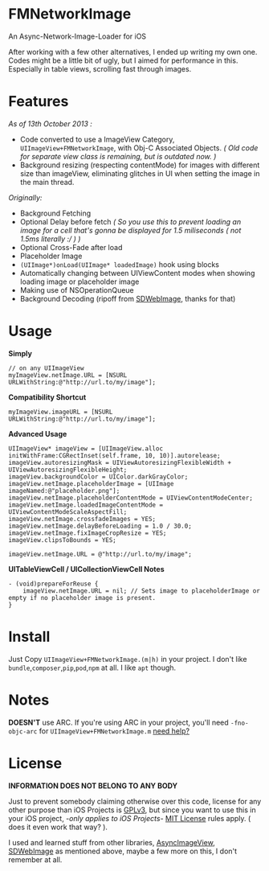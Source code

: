 FMNetworkImage
==============

An Async-Network-Image-Loader for iOS

After working with a few other alternatives, I ended up writing my own one. 
Codes might be a little bit of ugly, but I aimed for performance in this. Especially in 
table views, scrolling fast through images.

Features
========

*As of 13th October 2013 :*

- Code converted to use a ImageView Category, `UIImageView+FMNetworkImage`, with Obj-C Associated Objects. *( Old code for separate view class is remaining, but is outdated now. )*
- Background resizing (respecting contentMode) for images with different size than imageView, eliminating glitches in UI when setting the image in the main thread.

*Originally:*

- Background Fetching
- Optional Delay before fetch 
  *( So you use this to prevent loading an image for a cell that's gonna be displayed for 1.5 miliseconds ( not 1.5ms literally :/ ) )*
- Optional Cross-Fade after load
- Placeholder Image
- `(UIImage*)onLoad(UIImage* loadedImage)` hook using blocks
- Automatically changing between UIViewContent modes when showing loading image or placeholder image
- Making use of NSOperationQueue
- Background Decoding (ripoff from [SDWebImage](https://github.com/rs/SDWebImage), thanks for that)

Usage
=====

**Simply**
	
	// on any UIImageView
	myImageView.netImage.URL = [NSURL URLWithString:@"http://url.to/my/image"];

**Compatibility Shortcut**

	myImageView.imageURL = [NSURL URLWithString:@"http://url.to/my/image"];

**Advanced Usage**

	UIImageView* imageView = [UIImageView.alloc initWithFrame:CGRectInset(self.frame, 10, 10)].autorelease;
	imageView.autoresizingMask = UIViewAutoresizingFlexibleWidth + UIViewAutoresizingFlexibleHeight;
	imageView.backgroundColor = UIColor.darkGrayColor;
	imageView.netImage.placeholderImage = [UIImage imageNamed:@"placeholder.png"];
	imageView.netImage.placeholderContentMode = UIViewContentModeCenter;
	imageView.netImage.loadedImageContentMode = UIViewContentModeScaleAspectFill;
	imageView.netImage.crossfadeImages = YES;
	imageView.netImage.delayBeforeLoading = 1.0 / 30.0;
	imageView.netImage.fixImageCropResize = YES;
	imageView.clipsToBounds = YES;

	imageView.netImage.URL = @"http://url.to/my/image";

**UITableViewCell / UICollectionViewCell Notes**

	- (void)prepareForReuse {
		imageView.netImage.URL = nil; // Sets image to placeholderImage or empty if no placeholder image is present.
	}
	

Install
=======

Just Copy `UIImageView+FMNetworkImage.(m|h)` in your project. I don't like `bundle`,`composer`,`pip`,`pod`,`npm` at all.
I like `apt` though.

Notes
=====

 **DOESN'T** use ARC. If you're using ARC in your project, you'll need `-fno-objc-arc` for `UIImageView+FMNetworkImage.m` [need help?](http://stackoverflow.com/questions/6646052/how-can-i-disable-arc-for-a-single-file-in-a-project)

License
=======

 **INFORMATION DOES NOT BELONG TO ANY BODY** 
 
 Just to prevent somebody claiming otherwise over this code, license for any other purpose
 than iOS Projects is [GPLv3](http://www.gnu.org/copyleft/gpl.html), but since you want 
 to use this in your iOS project, *-only applies to iOS Projects-* [MIT License](http://opensource.org/licenses/MIT)
 rules apply. ( does it even work that way? ).

 I used and learned stuff from other libraries, [AsyncImageView](https://github.com/nicklockwood/AsyncImageView), 
 [SDWebImage](https://github.com/rs/SDWebImage) as mentioned above, maybe a few more on this, I don't remember at all.
